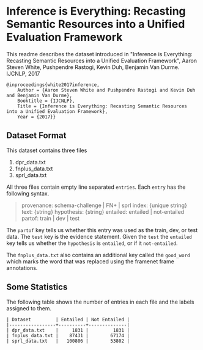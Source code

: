 # Inference is Everything: Recasting Semantic Resources into a Unified Evaluation Framework #

This readme describes the dataset introduced in "Inference is Everything: Recasting Semantic Resources into a Unified Evaluation Framework", Aaron Steven White, Pushpendre Rastogi, Kevin Duh, Benjamin Van Durme. IJCNLP, 2017

```
@inproceedings{white2017inference,
	Author = {Aaron Steven White and Pushpendre Rastogi and Kevin Duh and Benjamin Van Durme},
	Booktitle = {IJCNLP},
	Title = {Inference is Everything: Recasting Semantic Resources into a Unified Evaluation Framework},
	Year = {2017}}
```

## Dataset Format ##

This dataset contains three files

1. dpr_data.txt
2. fnplus_data.txt
3. sprl_data.txt

All three files contain empty line separated `entries`. Each `entry` has the following syntax.

> provenance: schema-challenge | FN+ | sprl
> index: {unique string}
> text: {string}
> hypothesis: {string}
> entailed: entailed | not-entailed
> partof: train | dev | test

The `partof` key tells us whether this entry was used as the
train, dev, or test data. The `test` key is the evidence
statement. Given the `test` the `entailed` key tells us
whether the `hypothesis` is `entailed`, or if it `not-entailed`.

The `fnplus_data.txt` also contains an additional key called
the `good_word` which marks the word that was replaced using
the framenet frame annotations.


## Some Statistics ##

The following table shows the number of entries in each file and the labels assigned to them.
```
| Dataset         | Entailed | Not Entailed |
|-----------------+----------+--------------|
| dpr_data.txt    |     1831 |         1831 |
| fnplus_data.txt |    87431 |        67174 |
| sprl_data.txt   |   100806 |        53802 |
```
